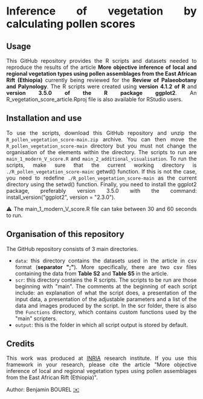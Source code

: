 <div align="justify">
  
# Inference of vegetation by calculating pollen scores

## Usage
This GitHub repository provides the R scripts and datasets needed to reproduce the results of the article **More objective inference of local and regional vegetation types using pollen assemblages from the East African Rift (Ethiopia)** currently being reviewed for the **Review of Palaeobotany and Palynology**. The R scripts were created using **version 4.1.2 of R** and **version 3.5.0 of the R package ggplot2**. An R_vegetation_score_article.Rproj file is also available for RStudio users. 
  
## Installation and use
To use the scripts, download this GitHub repository and unzip the `R_pollen_vegetation_score-main.zip` archive. You can then move the `R_pollen_vegetation_score-main` directory but you must not change the organisation of the elements within the directory. The scripts to run are `main_1_modern_V_score.R` and `main_2_additional_visualisation`. To run the scripts, make sure that the current working directory is `./R_pollen_vegetation_score-main`: getwd() function. If this is not the case, you need to redefine `./R_pollen_vegetation_score-main` as the current directory using the setwd() function. Finally, you need to install the ggplot2 package, preferably version 3.5.0 with the command: install_version("ggplot2", version = "2.3.0"). 

:warning: The main_1_modern_V_score.R file can take between 30 and 60 seconds to run.
## Organisation of this repository
The GitHub repository consists of 3 main directories.  

- `data`: this directory contains the datasets used in the article in csv format (**separator ";"**). More specifically, there are two csv files containing the data from **Table S2** and **Table S5** in the article.  
- `scr`: this directory contains the R scripts. The scripts to be run are those beginning with "main". The comments at the beginning of each script include: an explanation of what the script does, a presentation of the input data, a presentation of the adjustable parameters and a list of the data and images produced by the script. In the scr folder, there is also the `Functions` directory, which contains custom functions used by the "main" scripters.  
- `output`: this is the folder in which all script output is stored by default.  

## Credits

This work was produced at [INRIA](https://www.inria.fr/en) research institute. If you use this framework in your research, please cite the article "More objective inference of local and regional vegetation types using pollen assemblages from the East African Rift (Ethiopia)".

Author: Benjamin BOUREL [:envelope:](mailto:benjamin.bourel@inria.fr)